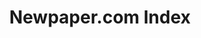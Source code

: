 ---
contributors: Bitsy Perlman
cost: None
description: Index of newspaper.com articles
last_edit: Mon, 19 Jun 2023 16:39:34 GMT
location: https://elisabethperlman.net/code.html
maintained_by: Bitsy Perlman
open_access: 'TRUE'
record_creation_timestamp: 08/12/2021, 15:45:21
shortname: newspaper_com
title: Newpaper.com Index
uuid: fddedcfc-9f4e-47c6-bc82-3e04bb3c4262
versioning: 'FALSE'
---